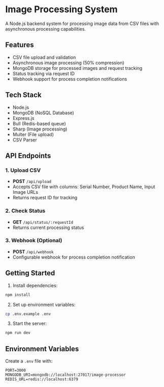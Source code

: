 # Image Processing System

A Node.js backend system for processing image data from CSV files with asynchronous processing capabilities.

## Features

- CSV file upload and validation
- Asynchronous image processing (50% compression)
- MongoDB storage for processed images and request tracking
- Status tracking via request ID
- Webhook support for process completion notifications

## Tech Stack

- Node.js
- MongoDB (NoSQL Database)
- Express.js
- Bull (Redis-based queue)
- Sharp (Image processing)
- Multer (File upload)
- CSV Parser

## API Endpoints

### 1. Upload CSV
- **POST** `/api/upload`
- Accepts CSV file with columns: Serial Number, Product Name, Input Image URLs
- Returns request ID for tracking

### 2. Check Status
- **GET** `/api/status/:requestId`
- Returns current processing status

### 3. Webhook (Optional)
- **POST** `/api/webhook`
- Configurable webhook for process completion notification

## Getting Started

1. Install dependencies:
```bash
npm install
```

2. Set up environment variables:
```bash
cp .env.example .env
```

3. Start the server:
```bash
npm run dev
```

## Environment Variables

Create a `.env` file with:
```
PORT=3000
MONGODB_URI=mongodb://localhost:27017/image-processor
REDIS_URL=redis://localhost:6379
```
